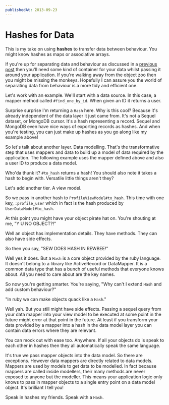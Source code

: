 ```yaml
---
publishedAt: 2013-09-23
---
```


# Hashes for Data

This is my take on using **hashes** to transfer data between
behaviour. You might know hashes as maps or associative
arrays.

If you're up for separating data and behaviour as discussed in
a [previous post][1] then you'll need some kind of container
for your data whilst passing it around your application. If
you're walking away from the object zoo then you might be
missing the monkeys. Hopefully I can assure you the world of
separating data from behaviour is a more tidy and efficient
one.

Let's work with an example. We'll start with a data source. In
this case, a mapper method called `#find_one_by_id`. When
given an ID it returns a user.

<script src="https://gist.github.com/lukemorton/6672861.js"></script>

Surprise surprise I'm returning a `Hash` here. Why is this
cool? Because it's already independent of the data layer it
just came from. It's not a Sequel dataset, or MongoDB cursor.
It's a hash representing a record. Sequel and MongoDB even
have nice ways of exporting records as hashes. And when you're
testing, you can just make up hashes as you go along like my
example above!

So let's talk about another layer. Data modelling. That's the
transformative step that uses mappers and data to build up a
model of data required by the application. The following
example uses the mapper defined above and also a user ID to
produce a data model.

<script src="https://gist.github.com/lukemorton/6672864.js"></script>

Who'da thunk it? `#to_hash` returns a hash! You should also
note it takes a hash to begin with. Versatile little things
aren't they?

Let's add another tier. A view model.

<script src="https://gist.github.com/lukemorton/6672868.js"></script>

So we pass in another hash to `ProfileViewModel#to_hash`. This
time with one key, `:profile_user` which in fact is the hash
produced by `UserDataModel#to_hash`.

At this point you might have your object pirate hat on. You're
shouting at me, "Y U NO OBJECT?!"

Well an object has implementation details. They have methods.
They can also have side effects.

So then you say, "SEW DOES HASH IN REWBEE!"

Well yes it does. But a `Hash` is a core object provided by
the ruby language. It doesn't belong to a library like
ActiveRecord or DataMapper. It is a common data type that has
a bunch of useful methods that everyone knows about. All you
need to care about are the key names.

So now you're getting smarter. You're saying, "Why can't I
extend `Hash` and add custom behaviour?"

"In ruby we can make objects quack like a `Hash`."

Well yah. But you still might have side effects. Passing a
sequel query from your data mapper into your view model to be
executed at some point in the future might error at that point
in the future. At least if you transform your data provided by
a mapper into a hash in the data model layer you can contain
data errors where they are relevant.

You can mock out with ease too. Anywhere. If all your objects
do is speak to each other in hashes then they all
automatically speak the same language.

It's true we pass mapper objects into the data model. So there
are exceptions. However data mappers are directly related to
data models. Mappers are used by models to get data to be
modelled. In fact because mappers are called inside modellers,
their many methods are never exposed to anyone but the
modeller. This means your application logic only knows to
pass in mapper objects to a single entry point on a data model
object. It's brilliant I tell you!

Speak in hashes my friends. Speak with a `Hash`.

[1]: /thoughts/2013-09-22-data-and-behaviour
